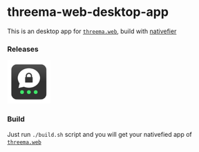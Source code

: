 # threema-web-desktop-app
This is an desktop app for [`threema.web`](https://web.threema.ch), build with [nativefier](https://github.com/jiahaog/nativefier)

### Releases
<a href="https://github.com/qoomon/threema-web-desktop-app/releases">
  <img src="icon.png" width="100" height="100">
</a>

### Build
Just run `./build.sh` script and you will get your nativefied app of [`threema.web`](https://web.threema.ch)
